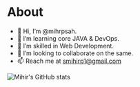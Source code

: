 # About


- 👋 Hi, I’m @mihrpsah.
- 👀 I’m learning core JAVA & DevOps.
- 🌱 I’m skilled in Web Development.
- 💞️ I’m looking to collaborate on the same.
- 📫 Reach me at smihirp1@gmail.com

<!---
mihrpsah/mihrpsah is a ✨ special ✨ repository because its `README.md` (this file) appears on your GitHub profile.
You can click the Preview link to take a look at your changes.
--->

   ![Mihir's GitHub stats](https://github-readme-stats.vercel.app/api?username=mihrpsah&show_icons=true&theme=radical)

   

